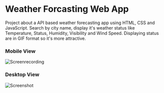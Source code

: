 # Weather Forcasting Web App
Project about a API based weather forecasting app using HTML, CSS and JavaScript. Search by city name, display it's weather status like Temperature, Status, Humidity, Visibility and Wind Speed. Displaying status are in GIF format so it's more attractive.

### Mobile View
![Screenrecording](https://github.com/Suvadip-sana/weather_app/assets/78638404/e999ffd8-f064-4842-b119-8e2bfcb5171d) 

### Desktop View
![Screenshot](https://github.com/Suvadip-sana/weather_app/assets/78638404/d1043254-ee19-4b64-ad10-367d0a2b6cc7)


